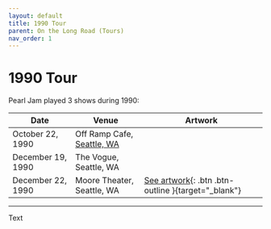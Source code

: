 ```yaml
---
layout: default
title: 1990 Tour
parent: On the Long Road (Tours)
nav_order: 1
---
```


# 1990 Tour

Pearl Jam played 3 shows during 1990:

| Date | Venue | Artwork |
| ---- | ----- | ------- |
| October 22, 1990 | Off Ramp Cafe, [Seattle, WA](https://pearljamopedia.ml/docs/Notable-Mentions/Locations/Seattle-WA) | 
| December 19, 1990 | The Vogue, Seattle, WA | 
| December 22, 1990 | Moore Theater, Seattle, WA | [See artwork](https://pearljamopedia.ml/artwork/1990/12-22-90.jpg){: .btn .btn-outline }{target="_blank"} 

---------------------------------------------------------------------------------

Text
